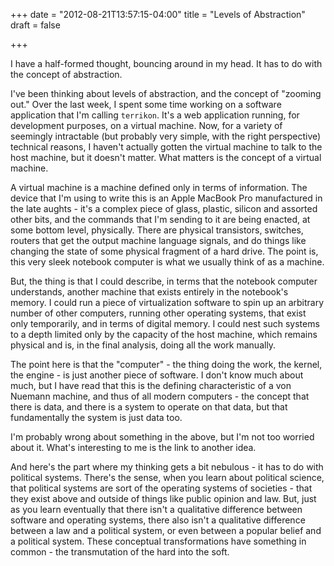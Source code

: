 +++
date = "2012-08-21T13:57:15-04:00"
title = "Levels of Abstraction"
draft = false

+++

I have a half-formed thought, bouncing around in my head. It has to do with the concept of abstraction.

I've been thinking about levels of abstraction, and the concept of "zooming out." Over the last week, I spent some time working on a software application that I'm calling `terrikon`. It's a web application running, for development purposes, on a virtual machine. Now, for a variety of seemingly intractable (but probably very simple, with the right perspective) technical reasons, I haven't actually gotten the virtual machine to talk to the host machine, but it doesn't matter. What matters is the concept of a virtual machine.

A virtual machine is a machine defined only in terms of information. The device that I'm using to write this is an Apple MacBook Pro manufactured in the late aughts - it's a complex piece of glass, plastic, silicon and assorted other bits, and the commands that I'm sending to it are being enacted, at some bottom level, physically. There are physical transistors, switches, routers that get the output machine language signals, and do things like changing the state of some physical fragment of a hard drive. The point is, this very sleek notebook computer is what we usually think of as a machine.

But, the thing is that I could describe, in terms that the notebook computer understands, another machine that exists entirely in the notebook's memory. I could run a piece of virtualization software to spin up an arbitrary number of other computers, running other operating systems, that exist only temporarily, and in terms of digital memory. I could nest such systems to a depth limited only by the capacity of the host machine, which remains physical and is, in the final analysis, doing all the work manually.

The point here is that the "computer" - the thing doing the work, the kernel, the engine - is just another piece of software. I don't know much about much, but I have read that this is the defining characteristic of a von Nuemann machine, and thus of all modern computers - the concept that there is data, and there is a system to operate on that data, but that fundamentally the system is just data too.

I'm probably wrong about something in the above, but I'm not too worried about it. What's interesting to me is the link to another idea.

And here's the part where my thinking gets a bit nebulous - it has to do with political systems. There's the sense, when you learn about political science, that political systems are sort of the operating systems of societies - that they exist above and outside of things like public opinion and law. But, just as you learn eventually that there isn't a qualitative difference between software and operating systems, there also isn't a qualitative difference between a law and a political system, or even between a popular belief and a political system. These conceptual transformations have something in common - the transmutation of the hard into the soft.
